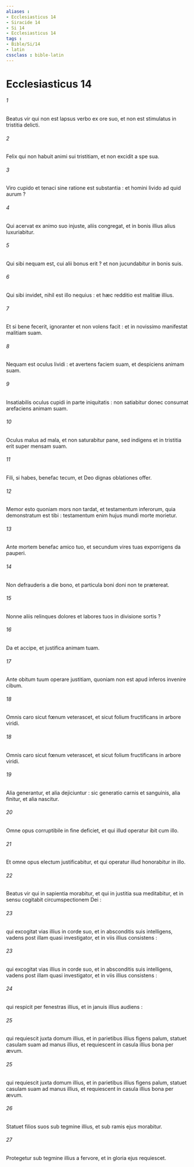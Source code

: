 ```yaml
---
aliases : 
- Ecclesiasticus 14
- Siracide 14
- Si 14
- Ecclesiasticus 14
tags : 
- Bible/Si/14
- latin
cssclass : bible-latin
---
```


# Ecclesiasticus 14

###### 1
Beatus vir qui non est lapsus verbo ex ore suo, et non est stimulatus in tristitia delicti.
###### 2
Felix qui non habuit animi sui tristitiam, et non excidit a spe sua.
###### 3
Viro cupido et tenaci sine ratione est substantia : et homini livido ad quid aurum ?
###### 4
Qui acervat ex animo suo injuste, aliis congregat, et in bonis illius alius luxuriabitur.
###### 5
Qui sibi nequam est, cui alii bonus erit ? et non jucundabitur in bonis suis.
###### 6
Qui sibi invidet, nihil est illo nequius : et hæc redditio est malitiæ illius.
###### 7
Et si bene fecerit, ignoranter et non volens facit : et in novissimo manifestat malitiam suam.
###### 8
Nequam est oculus lividi : et avertens faciem suam, et despiciens animam suam.
###### 9
Insatiabilis oculus cupidi in parte iniquitatis : non satiabitur donec consumat arefaciens animam suam.
###### 10
Oculus malus ad mala, et non saturabitur pane, sed indigens et in tristitia erit super mensam suam.
###### 11
Fili, si habes, benefac tecum, et Deo dignas oblationes offer.
###### 12
Memor esto quoniam mors non tardat, et testamentum inferorum, quia demonstratum est tibi : testamentum enim hujus mundi morte morietur.
###### 13
Ante mortem benefac amico tuo, et secundum vires tuas exporrigens da pauperi.
###### 14
Non defrauderis a die bono, et particula boni doni non te prætereat.
###### 15
Nonne aliis relinques dolores et labores tuos in divisione sortis ?
###### 16
Da et accipe, et justifica animam tuam.
###### 17
Ante obitum tuum operare justitiam, quoniam non est apud inferos invenire cibum.
###### 18
Omnis caro sicut fœnum veterascet, et sicut folium fructificans in arbore viridi.
###### 18
Omnis caro sicut fœnum veterascet, et sicut folium fructificans in arbore viridi.
###### 19
Alia generantur, et alia dejiciuntur : sic generatio carnis et sanguinis, alia finitur, et alia nascitur.
###### 20
Omne opus corruptibile in fine deficiet, et qui illud operatur ibit cum illo.
###### 21
Et omne opus electum justificabitur, et qui operatur illud honorabitur in illo.
###### 22
Beatus vir qui in sapientia morabitur, et qui in justitia sua meditabitur, et in sensu cogitabit circumspectionem Dei :
###### 23
qui excogitat vias illius in corde suo, et in absconditis suis intelligens, vadens post illam quasi investigator, et in viis illius consistens :
###### 23
qui excogitat vias illius in corde suo, et in absconditis suis intelligens, vadens post illam quasi investigator, et in viis illius consistens :
###### 24
qui respicit per fenestras illius, et in januis illius audiens :
###### 25
qui requiescit juxta domum illius, et in parietibus illius figens palum, statuet casulam suam ad manus illius, et requiescent in casula illius bona per ævum.
###### 25
qui requiescit juxta domum illius, et in parietibus illius figens palum, statuet casulam suam ad manus illius, et requiescent in casula illius bona per ævum.
###### 26
Statuet filios suos sub tegmine illius, et sub ramis ejus morabitur.
###### 27
Protegetur sub tegmine illius a fervore, et in gloria ejus requiescet.
